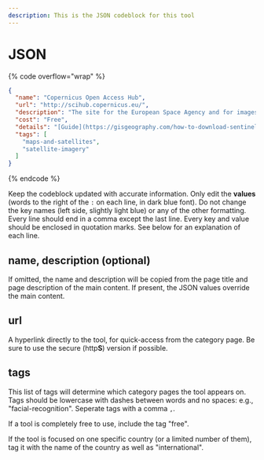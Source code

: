```yaml
---
description: This is the JSON codeblock for this tool
---
```


# JSON

{% code overflow="wrap" %}
```json
{
  "name": "Copernicus Open Access Hub",
  "url": "http://scihub.copernicus.eu/",
  "description": "The site for the European Space Agency and for images from Copernicus’ six Sentinel satellites. Better resolution than Landsat. See explanation from the website GISGeography on how to download free images.",
  "cost": "Free",
  "details": "[Guide](https://gisgeography.com/how-to-download-sentinel-satellite-data/)",
  "tags": [
    "maps-and-satellites",
    "satellite-imagery"
  ]
}
```
{% endcode %}

Keep the codeblock updated with accurate information. Only edit the **values** (words to the right of the `:` on each line, in dark blue font). Do not change the key names (left side, slightly light blue) or any of the other formatting. Every line should end in a comma except the last line. Every key and value should be enclosed in quotation marks. See below for an explanation of each line.&#x20;

## name, description (optional)

If omitted, the name and description will be copied from the page title and page description of the main content. If present, the JSON values override the main content.

## url

A hyperlink directly to the tool, for quick-access from the category page. Be sure to use the secure (http**S**) version if possible.

## tags

This list of tags will determine which category pages the tool appears on. Tags should be lowercase with dashes between words and no spaces: e.g., "facial-recognition". Seperate tags with a comma `,`.

If a tool is completely free to use, include the tag "free".

If the tool is focused on one specific country (or a limited number of them), tag it with the name of the country as well as "international".

